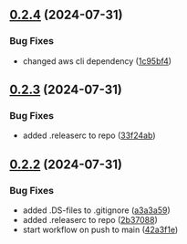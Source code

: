 ## [0.2.4](https://github.com/easytocloud/akskrotate/compare/v0.2.3...v0.2.4) (2024-07-31)


### Bug Fixes

* changed aws cli dependency ([1c95bf4](https://github.com/easytocloud/akskrotate/commit/1c95bf4cdaaf442eb4385887d2a32c05281f00ff))

## [0.2.3](https://github.com/easytocloud/akskrotate/compare/v0.2.2...v0.2.3) (2024-07-31)


### Bug Fixes

* added .releaserc to repo ([33f24ab](https://github.com/easytocloud/akskrotate/commit/33f24ab6e9b3f2ae2500a535c6d535806998abfd))

## [0.2.2](https://github.com/easytocloud/akskrotate/compare/v0.2.1...v0.2.2) (2024-07-31)


### Bug Fixes

* added .DS-files to .gitignore ([a3a3a59](https://github.com/easytocloud/akskrotate/commit/a3a3a598a9e3b4c595d6f3a6bf37d6d4feb2f8af))
* added .releaserc to repo ([2b37088](https://github.com/easytocloud/akskrotate/commit/2b3708861ca66de66fd680bb838c2c083e1b1832))
* start workflow on push to main ([42a3f1e](https://github.com/easytocloud/akskrotate/commit/42a3f1e1b7bb1e3c4044fa77e9d181f7926c8a63))
